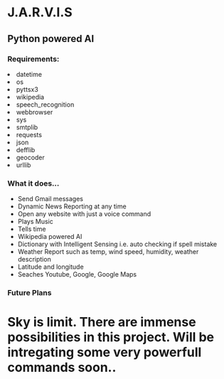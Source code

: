 # J.A.R.V.I.S
## Python powered AI
### Requirements:
<li>datetime</li>
<li>os</li>
<li> pyttsx3</li>
<li> wikipedia</li>
<li> speech_recognition </li>
<li> webbrowser</li>
<li> sys</li>
<li> smtplib</li>
<li>requests</li>
<li>json</li>
<li>defflib</li>
<li>geocoder</li>
<li>urllib</li>

  ### What it does...
  <ul>
<li>Send Gmail messages</li>
  <li>Dynamic News Reporting at any time</li>
<li>Open any website with just a voice command</li>
<li>Plays Music</li>
<li>Tells time</li>
<li>Wikipedia powered AI</li>
<li>Dictionary with Intelligent Sensing i.e. auto checking if spell mistake</li>
<li>Weather Report such as temp, wind speed, humidity, weather description</li>
<li>Latitude and longitude</li>
  <li>Seaches Youtube, Google, Google Maps</li>
</ul>

### Future Plans

  <h1>Sky is limit. There are immense possibilities in this project. Will be intregating some very powerfull commands soon..</h1>
  

